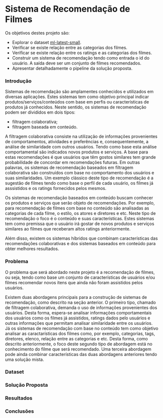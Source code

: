 # **Sistema de Recomendação de Filmes**

Os objetivos destes projeto são:

* Explorar o dataset [ml-latest-small](http://files.grouplens.org/datasets/movielens/ml-latest-small.zip).
* Verificar se existe relação entre as categorias dos filmes.
* Verificar se existe relação entre os ratings e as categorias dos filmes.
* Construir um sistema de recomendação tendo como entrada o id do usuário. A saída deve ser um conjunto de filmes recomendados.
* Apresentar detalhadamente o pipeline da solução proposta.

### **Introdução**

Sistemas de recomendação são amplamentes conhecidos e utilizados em diversas aplicações. Estes sistemas tem como objetivo principal indicar produtos/serviços/conteúdos com base em perfis ou características de produtos já conhecidos. Neste sentido, os sistemas de recomendação podem ser divididos em dois tipos:
- filtragem colaborativa;
- filtragem baseada em conteúdo.

A filtragem colaborativa consiste na utilização de informações provenientes de comportamentos, atividades e preferências e, consequentemente, a análise de similaridade com outros usuários. Tendo como base esta análise comportamental são indicados novos produtos e serviços. A base para estas recomendações é que usuários que têm gostos similares tem grande probabilidade de concordar em recomendações futuras. Em outras palavras, os sistemas de recomendação baseados em filtragem colaborativa são construídos com base no comportamento dos usuários e suas similaridades. Um exemplo clássico deste tipo de recomendação é a sugestão de filmes tendo como base o perfil de cada usuário, os filmes já asssistidos e os ratings fornecidos pelos mesmos. 

Os sistemas de recomendação baseados em conteúdo buscam conhecer os produtos e serviços que serão objeto de recomendações. Por exemplo, para recomendação de filmes com base no conteúdo são analisadas as categorias de cada filme, o estilo, os atores e diretores e etc. Neste tipo de recomendação o foco é o conteúdo e suas características. Estes sistemas tem como premissa que o usuário irá gostar de novos produtos e serviços similares ao filmes que receberam altos ratings anteriormente.

Além disso, existem os sistemas híbridos que combinam características das recomendações colaborativas e dos sistemas baseados em conteúdo para obter melhores resultados.

### **Problema**
O problema que será abordado neste projeto é a recomendação de filmes, ou seja, tendo como base um conjunto de características de usuários e/ou filmes recomendar novos itens que ainda não foram assistidos pelos usuários.

Existem duas abordagens principais para a construção de sistemas de recomendação, como descrito na seção anterior. O primeiro tipo, chamado de filtragem colaborativa, demanda o uso de informações provenientes dos usuários. Desta forma, espera-se analisar informações comportamentais dos usuários como os filmes já assistidos, ratings dados pelo usuários e outras informações que permitam analisar similaridade entre os usuários. Já os sistemas de recomendação com base no conteúdo tem como objetivo analisar as caractarísticas dos filmes como, por exemplo, categorias, tags, diretores, elenco, relação entre as categorias e etc. Desta forma, como descrito anteriormente, o foco deste segundo tipo de abordagem está no conhecimento do filme que será recomendado. Uma terceira abordagem pode ainda combinar características das duas abordagens anteriores tendo uma solução mista. 

### **Dataset**




### **Solução Proposta**




### **Resultados**




### **Conclusões**


